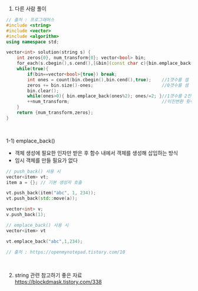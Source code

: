 1) 다른 사람 풀이
```C++
// 출처 : 프로그래머스 
#include <string>
#include <vector>
#include <algorithm>
using namespace std;

vector<int> solution(string s) {
    int zeros{0}, num_transform{0}; vector<bool> bin;
    for_each(s.cbegin(),s.cend(),[&bin](const char c){bin.emplace_back(c=='1');});  //s를 이진수로 변환
    while(true){
        if(bin==vector<bool>{true}) break;
        int ones = count(bin.cbegin(),bin.cend(),true);    //1갯수를 셈
        zeros += bin.size()-ones;                          //0갯수를 셈
        bin.clear();
        while(ones>0){ bin.emplace_back(ones%2); ones/=2; }//1갯수를 2진수로 바꿈. 순서는 거꾸로지만 계산에는 영향없음
        ++num_transform;                                   //이진변환 횟수 기록
    }
    return {num_transform,zeros};
}
```
<br>

  1-1) emplace_back()
  - 객체 생성에 필요한 인자만 받은 후 함수 내에서 객체를 생성해 삽입하는 방식
  - 임시 객체를 만들 필요가 없다
```C++
// push_back() 사용 시
vector<item> vt;
item a = {}; // 기본 생성자 호출

vt.push_back(item("abc", 1, 234)); 
vt.push_back(std::move(a)); 

vector<int> v;
v.push_back(1);

// emplace_back() 사용 시
vector<item> vt 

vt.emplace_back("abc",1,234);

// 출처 : https://openmynotepad.tistory.com/10
```
<br>


2) string 관련 참고하기 좋은 자료  <br>
https://blockdmask.tistory.com/338




